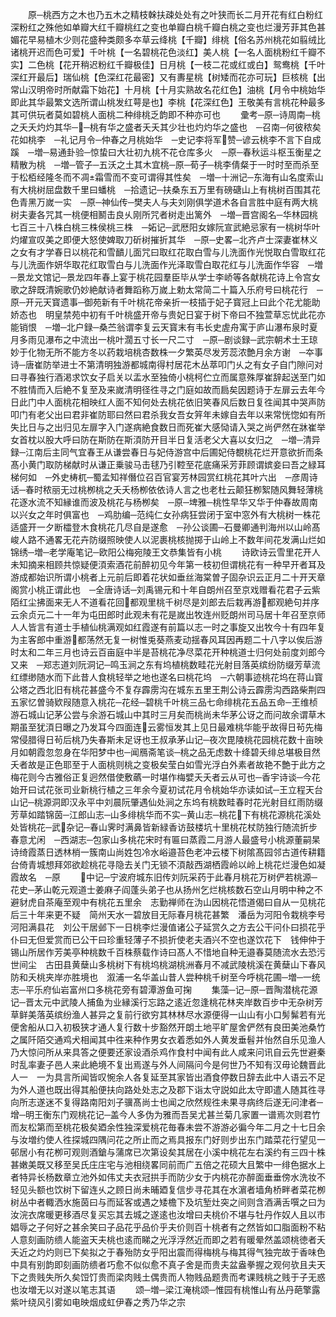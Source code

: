 <!-- { "loadSidebar": true } -->
　　原─桃西方之木也乃五木之精枝榦扶疎处处有之叶狭而长二月开花有红白粉红深粉红之殊他如单瓣大红千瓣桃红之变也单瓣白桃千瓣白桃之变也烂漫芳菲其色甚媚花早易植木少则花盛种类颇多夲草云绛桃【千瓣】绯桃【俗名苏州桃花如翦绒比诸桃开迟而色可爱】千叶桃【一名碧桃花色淡红】美人桃【一名人面桃粉红千瓣不实】二色桃【花开稍迟粉红千瓣极佳】日月桃【一枝二花或红或白】鸳鸯桃【千叶深红开最后】瑞仙桃【色深红花最密】又有夀星桃【树矮而花亦可玩】巨核桃【出常山汉明帝时所献霜下始花】十月桃【十月实熟故名花红色】油桃【月令中桃始华即此其华最繁文选所谓山桃发红萼是也】李桃【花深红色】王敬美有言桃花种最多其可供玩者莫如碧桃人面桃二种绯桃乏韵即不种亦可也
　　彚考─原─诗周南─桃之夭夭灼灼其华──桃有华之盛者夭夭其少壮也灼灼华之盛也　─召南─何彼秾矣花如桃李　─礼记月令─仲春之月桃始华　─史记李将军赞─谚云桃李不言下自成蹊　─増─易通卦验─惊蛰曰大壮初九桃不花仓库多火　─原─春秋运斗枢玉衡星之精散为桃　─増─管子─五沃之土其木宜桃─原─荀子─桃李倩粲于一时时至而杀至于松栢经隆冬而不凋霜雪而不变可谓得其性矣　─増─十洲记─东海有山名度索山有大桃树屈盘数千里曰蟠桃　─拾遗记─扶桑东五万里有磅磄山上有桃树百围其花色青黑万嵗一实　─原─神仙传─樊夫人与夫刘刚俱学道术各自言胜中庭有两大桃树夫妻各咒其一桃便相鬭击良乆刚所咒者树走出篱外　─増─晋宫阁名─华林园桃七百三十八株白桃三株侯桃三株　─妬记─武厯阳女嫁阮宣武絶忌家有一桃树华叶灼燿宣叹美之即便大怒使婢取刀斫树摧折其华　─原─史畧─北齐卢士深妻崔林义之女有才学春日以桃花和雪靧儿面咒曰取红花取白雪与儿洗面作光悦取白雪取红花与儿洗面作妍华取花红取雪白与儿洗面作光泽取雪白取花红与儿洗面作华容　─増─景龙文馆记─景龙四年春上宴于桃花园羣臣毕从学士李峤等各献桃花诗上令宫女歌之辞既清婉歌仍妙絶献诗者舞蹈称万嵗上勅太常简二十篇入乐府号曰桃花行　─原─开元天寳遗事─御苑新有千叶桃花帝亲折一枝插于妃子寳冠上曰此个花尤能助娇态也　明皇禁苑中初有千叶桃盛开帝与贵妃日宴于树下帝曰不独萱草忘忧此花亦能销恨　─増─北户録─桑苎翁谓李复云天寳末有韦长史虗舟寓于庐山瀑布泉时夏月多雨见瀑布之中流出一桃叶濶五寸长一尺二寸　─原─剧谈録─武宗朝术士王琼妙于化物无所不能方冬以药栽培桃杏数株一夕繁英尽发芳蕊浓艶月余方谢　─夲事诗─唐崔防举进士不第清明独游都城南得村居花木丛萃叩门乆之有女子自门隙问对曰寻春独行酒渇求饮女子启关以盂水至独倚小桃柯伫立而属意殊厚崔辞起送至门如不胜情而入后絶不复至及来嵗清明径徃寻之门庭如故而扃矣因题诗于左扉云去年今日此门中人面桃花相映红人面不知何处去桃花依旧笑春风后数日复徃闻其中哭声防叩门有老父出曰君非崔防耶曰然曰君杀我女吾女笄年未嫁自去年以来常恍惚如有所失比日与之出归见左扉字入门遂病絶食数日而死崔大感恸请入哭之尚俨然在牀崔举女首枕以股大呼曰防在斯防在斯湏防开目半日复活老父大喜以女归之　─増─清异録─江南后主同气宜春王从谦尝春日与妃侍游宫中后圃妃侍覩桃花烂开意欲折而条髙小黄门取防梯献时从谦正乗骏马击毬乃引鞚至花底痛采芳菲顾谓嫔妾曰吾之緑耳梯何如　─外史梼杌─蜀孟知祥僭位召百官宴芳林园赏红桃花其叶六出　─彦周诗话─春时秾丽无过桃栁桃之夭夭杨栁依依诗人言之也老杜云颠狂栁絮随风舞轻薄桃花逐水流不知縁谁而波及桃花与杨栁矣　─原─埤雅─桃性早华又华于仲春故周南以兴女之年时俱富也　─鸡肋编─范纯仁女孙病狂尝闭于室中窓外有大桃树一株花适盛开一夕断櫺登木食桃花几尽自是遂愈　─孙公谈圃─石曼卿通判海州以山岭髙峻人路不通畧无花卉防缀照映使人以泥裹桃核抛掷于山岭上不数年间花发满山烂如锦绣─増─老学庵笔记─欧阳公梅宛陵王文恭集皆有小桃
　　诗欧诗云雪里花开人未知摘来相顾共惊疑便湏索酒花前醉初见今年第一枝初但谓桃花有一种早开者耳及游成都始识所谓小桃者上元前后即着花状如垂丝海棠曽子固杂识云正月二十开天章阁赏小桃正谓此也　─全唐诗话─刘禹锡元和十年自朗州召至京戏赠看花君子云紫陌红尘拂面来无人不道看花回都观里桃千树尽是刘郎去后栽再游都观絶句并序云余贞元二十一年为屯田郎时此观未有花是嵗出牧连州贬朗州司马居十年召至京师人人皆言有道士手植仙桃满观如红霞遂有前篇以志一时之事旋又出牧今十有四年复为主客郎中重游都荡然无复一树惟兎葵燕麦动揺春风耳因再题二十八字以俟后游时太和二年三月也诗云百亩庭中半是苔桃花净尽菜花开种桃道士归何处前度刘郎今又来　─郑志道刘阮洞记─鸣玉涧之东有坞植桃数畦花光射目落英缤纷防缀芳草流红缥缈随水而下此昔人食桃轻举之地也遂名曰桃花坞　─六朝事迹桃花坞在蒋山寳公塔之西北旧有桃花甚盛今不复存霹雳沟在城东五里王荆公诗云霹雳沟西路柴荆四五家忆曽骑欵叚随意入桃花─花经─碧桃千叶桃三品七命绯桃花五品五命─王维桢游石城山记茅公尝与余游石城山中其时三月矣而桃尚未华茅公讶之而问故余谓草木期虽至犹湏日曝之乃发耳今四面连云雾恒发其上见日最难桃华能乎故得日茍先梅常侵腊得日茍后桃乃失春斯未足讶也王叔承茅山记─夜次毘陵桃花园桃花数十亩映月如朝霞忽忽身在华阳梦中也─闻鴈斋笔谈─桃之品无虑数十绛碧夭绯总堪极目然夭者故是正色耶至于人面桃则桃之变极矣莹白如雪光浮白外素者故艳不艶于此方之梅花则今古雅俗正复迥然借使敷蘤一时堪作梅嬖夭夭者云从可也─香宇诗谈─今花始开曰试花张司业新桃行植之三年余今夏初试花月令桃始华亦读如试─王立程天台山记─桃源洞即汉永平中刘晨阮肇遇仙处涧之东坞有桃数畦春时花光射目红雨防缀芳草如踏锦茵─江郎山志─山多绯桃华而不实─黄山志─桃花下有桃花源桃花溪处处皆桃花─武杂记─春山霁时满鼻皆新緑香访鼓楼坑十里桃花杖防独行随流折步春意尤闲　─西湖志─包家山多桃花宋时有匾曰蒸霞二月游人最盛号小桃源董嗣杲诗绮霞蒸日透林梢一簇南山尚姓包冷水峪邉苔色老冲云楼下树隂髙园邻古道传耕籍台倚青城想拜郊欲趁桃花寻隐去关门无锁不湏敲西湖栖霞岭以岭上桃花烂漫色如凝霞故名　─原
　　中记─宁波府城东旧传刘阮采药于此春月桃花万树俨若桃源─花史─茅山乾元观道士姜麻子阎蓬头弟子也从扬州乞烂桃核数石空山月明中种之不避豺虎自茶庵至观中有桃花五里余　志勤禅师在沩山因桃花悟道偈曰自从一见桃花后三十年来更不疑　简州天水一碧放目无际春月桃花甚繁　潘岳为河阳令栽桃李号河阳满县花　刘公干居邺下一日桃李烂漫值诸公子延赏久之方去公干问仆曰损花乎仆曰无但爱赏而已公干曰珍重轻薄子不损折使老夫酒兴不空也遂饮花下　钱伸仲于锡山所居作芳美亭种桃数千百株蔡载作诗曰髙人不惜地自种无邉春莫随流水去恐污世间尘　古田县黄蘖山多桃树下有桃坞桃湖桃洲春月不减武陵桃溪在黄蘖山下春风防和夭桃夹岸亦胜境也　溆浦一名华盖山昔人尝种桃千树至今呼桃花圃─増─一统志─平乐府仙岩富州口多桃花旁有碧潭游鱼可掬
　　集藻─记─原─晋陶潜桃花源记─晋太元中武陵人捕鱼为业縁溪行忘路之逺近忽逢桃花林夹岸数百步中无杂树芳草鲜美落英缤纷渔人甚异之复前行欲穷其林林尽水源便得一山山有小口髣髴若有光便舍船从口入初极狭才通人复行数十步豁然开朗土地平旷屋舍俨然有良田美池桑竹之属阡陌交通鸡犬相闻其中徃来种作男女衣着悉如外人黄发垂髫并怡然自乐见渔人乃大惊问所从来具答之便要还家设酒杀鸡作食村中闻有此人咸来问讯自云先世避秦时乱率妻子邑人来此絶境不复出焉遂与外人间隔问今是何世乃不知有汉毋论魏晋此人一　一为具言所闻皆叹惋余人各复延至其家皆出酒食停数日辞去此中人语云不足为外人道也既出得其船便扶向路处处志之及郡下诣太守説如此太守即遣人随其徃寻向所志遂迷不复得路南阳刘子骥髙尚士也闻之欣然规徃未果寻病终后遂无问津者─增─明王衡东门观桃花记─盖今人多伪为雅而吾吴尤甚兰菊几家置一谱焉次则君竹而友松第而至桃花极矣廼余性独深爱桃花毎春未尝不游游必徧今年二月之十七日余与汝増约使人徃探城四隅问花之所止而之焉具报东门好则步出东门踏菜花行望见一邨居小有花栁可观则酒鎗与蒲席已次第设矣其居在小溪中桃花左右溪约有三四十株甚嫩美既又移至吴氏庄庄宅与池相绕畧同前而广五倍之花硕大且繁中一绯色据水上者特异长杨数章立池外如伟丈夫衣冠拱手而防少女于内桃花亦醉面垂垂傍水洗妆不轻见头额也饮树下留连乆之顾日尚未晡廼复信步寻花其在水濵者墙角桥畔者菜花栁树丛中者輙洒水施茵曰与而延客或遇之矮檐下及坑堑灶突之间则含酒满舌噀之曰为汝浣衣席暖更移酒尽复买忘其去城之遂逺也汝增曰夫桃价不堪与牡丹作奴人且以市娼辱之子何好之甚余笑曰子品花乎品价乎夫价则百十桃者有之然皆如口脂面粉不粘人意刻画防缋人能盗天夫桃也逺而睇之光浮浮然近而即之若有暖晕然盖颂桃徳者夭夭近之灼灼则已下矣拟之于春殆防女乎阳出震而得梅桃与梅其得气独完故于香味色中具有别韵即刻画防缋者巧愈不似似愈不真子舍是而贵夫盆盎拳握之观何欤且夫天下之贵贱失所久矣饾饤贵而梁肉贱土偶贵而人物贱品题贵而考课贱桃之贱于子无惑也汝増无以对遂以笔志其语
　　颂─増─梁江淹桃颂─惟园有桃惟山有丛丹葩擎露紫叶绕风引雾如电映烟成虹伊春之秀乃华之宗
